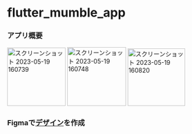 # flutter_mumble_app
### アプリ概要

<img width="135" alt="スクリーンショット 2023-05-19 160739" src="https://github.com/TT-RR/flutter_mumble_app/assets/118715539/507eb0bd-12e3-49be-bf94-7075af005056">
<img width="136" alt="スクリーンショット 2023-05-19 160748" src="https://github.com/TT-RR/flutter_mumble_app/assets/118715539/c8c4ac33-de71-4ea4-9dc9-55f992b44ec7">
<img width="133" alt="スクリーンショット 2023-05-19 160820" src="https://github.com/TT-RR/flutter_mumble_app/assets/118715539/d6a7c39d-99cf-4271-b62e-497c423cdb21">

### Figmaで[デザイン](https://www.figma.com/file/wo9wJLRn2Bvveoxyi9kiFg/%E3%81%A4%E3%81%B6%E3%82%84%E3%81%8D%E3%82%A2%E3%83%97%E3%83%AA?type=design&node-id=0%3A1&t=SmQBwzsLMH7ZJs47-1)を作成
